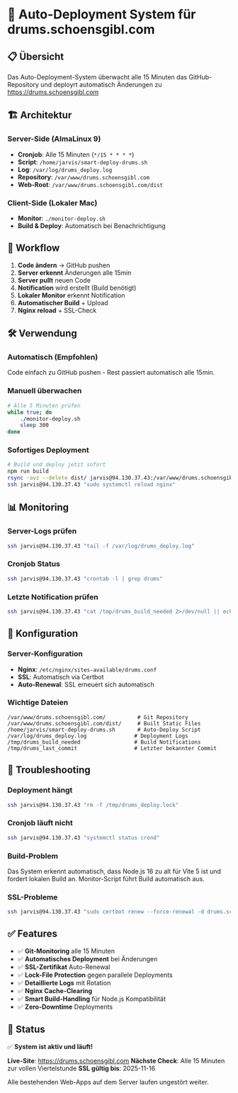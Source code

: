 # 🎵 Auto-Deployment System für drums.schoensgibl.com

## 📋 Übersicht

Das Auto-Deployment-System überwacht alle 15 Minuten das GitHub-Repository und deployrt automatisch Änderungen zu https://drums.schoensgibl.com

## 🏗️ Architektur

### Server-Side (AlmaLinux 9)
- **Cronjob**: Alle 15 Minuten (`*/15 * * * *`)
- **Script**: `/home/jarvis/smart-deploy-drums.sh`
- **Log**: `/var/log/drums_deploy.log`
- **Repository**: `/var/www/drums.schoensgibl.com`
- **Web-Root**: `/var/www/drums.schoensgibl.com/dist`

### Client-Side (Lokaler Mac)
- **Monitor**: `./monitor-deploy.sh`
- **Build & Deploy**: Automatisch bei Benachrichtigung

## 🔄 Workflow

1. **Code ändern** → GitHub pushen
2. **Server erkennt** Änderungen alle 15min
3. **Server pullt** neuen Code
4. **Notification** wird erstellt (Build benötigt)
5. **Lokaler Monitor** erkennt Notification
6. **Automatischer Build** + Upload
7. **Nginx reload** + SSL-Check

## 🛠️ Verwendung

### Automatisch (Empfohlen)
Code einfach zu GitHub pushen - Rest passiert automatisch alle 15min.

### Manuell überwachen
```bash
# Alle 5 Minuten prüfen
while true; do
    ./monitor-deploy.sh
    sleep 300
done
```

### Sofortiges Deployment
```bash
# Build und deploy jetzt sofort
npm run build
rsync -avz --delete dist/ jarvis@94.130.37.43:/var/www/drums.schoensgibl.com/dist/
ssh jarvis@94.130.37.43 "sudo systemctl reload nginx"
```

## 📊 Monitoring

### Server-Logs prüfen
```bash
ssh jarvis@94.130.37.43 "tail -f /var/log/drums_deploy.log"
```

### Cronjob Status
```bash
ssh jarvis@94.130.37.43 "crontab -l | grep drums"
```

### Letzte Notification prüfen
```bash
ssh jarvis@94.130.37.43 "cat /tmp/drums_build_needed 2>/dev/null || echo 'Keine Notifications'"
```

## 🔧 Konfiguration

### Server-Konfiguration
- **Nginx**: `/etc/nginx/sites-available/drums.conf`
- **SSL**: Automatisch via Certbot
- **Auto-Renewal**: SSL erneuert sich automatisch

### Wichtige Dateien
```
/var/www/drums.schoensgibl.com/          # Git Repository
/var/www/drums.schoensgibl.com/dist/     # Built Static Files
/home/jarvis/smart-deploy-drums.sh       # Auto-Deploy Script
/var/log/drums_deploy.log               # Deployment Logs
/tmp/drums_build_needed                 # Build Notifications
/tmp/drums_last_commit                  # Letzter bekannter Commit
```

## 🚨 Troubleshooting

### Deployment hängt
```bash
ssh jarvis@94.130.37.43 "rm -f /tmp/drums_deploy.lock"
```

### Cronjob läuft nicht
```bash
ssh jarvis@94.130.37.43 "systemctl status crond"
```

### Build-Problem
Das System erkennt automatisch, dass Node.js 16 zu alt für Vite 5 ist und 
fordert lokalen Build an. Monitor-Script führt Build automatisch aus.

### SSL-Probleme
```bash
ssh jarvis@94.130.37.43 "sudo certbot renew --force-renewal -d drums.schoensgibl.com"
```

## ✅ Features

- ✅ **Git-Monitoring** alle 15 Minuten
- ✅ **Automatisches Deployment** bei Änderungen
- ✅ **SSL-Zertifikat** Auto-Renewal
- ✅ **Lock-File Protection** gegen parallele Deployments
- ✅ **Detaillierte Logs** mit Rotation
- ✅ **Nginx Cache-Clearing**
- ✅ **Smart Build-Handling** für Node.js Kompatibilität
- ✅ **Zero-Downtime** Deployments

## 🎯 Status

✅ **System ist aktiv und läuft!**

**Live-Site**: https://drums.schoensgibl.com
**Nächste Check**: Alle 15 Minuten zur vollen Viertelstunde
**SSL gültig bis**: 2025-11-16

Alle bestehenden Web-Apps auf dem Server laufen ungestört weiter.
